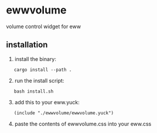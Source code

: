 # ewwvolume

volume control widget for eww

## installation

1. install the binary:
```
   cargo install --path .
```

2. run the install script:
```
   bash install.sh
```

3. add this to your eww.yuck:
```
   (include "./ewwvolume/ewwvolume.yuck")
```

4. paste the contents of ewwvolume.css into your eww.css
